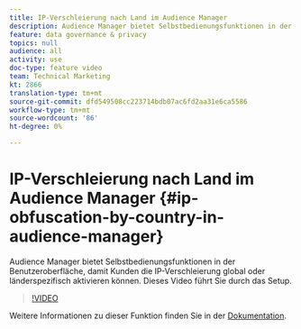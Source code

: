 ```yaml
---
title: IP-Verschleierung nach Land im Audience Manager
description: Audience Manager bietet Selbstbedienungsfunktionen in der Benutzeroberfläche, damit Kunden die IP-Verschleierung global oder länderspezifisch aktivieren können. Dieses Video führt Sie durch das Setup.
feature: data governance & privacy
topics: null
audience: all
activity: use
doc-type: feature video
team: Technical Marketing
kt: 2866
translation-type: tm+mt
source-git-commit: dfd549508cc223714bdb07ac6fd2aa31e6ca5586
workflow-type: tm+mt
source-wordcount: '86'
ht-degree: 0%

---
```



# IP-Verschleierung nach Land im Audience Manager {#ip-obfuscation-by-country-in-audience-manager}

Audience Manager bietet Selbstbedienungsfunktionen in der Benutzeroberfläche, damit Kunden die IP-Verschleierung global oder länderspezifisch aktivieren können. Dieses Video führt Sie durch das Setup.

>[!VIDEO](https://video.tv.adobe.com/v/27218/?quality=9)

Weitere Informationen zu dieser Funktion finden Sie in der [Dokumentation](https://experiencecloud.adobe.com/resources/help/en_US/aam/ip-obfuscation.html).
